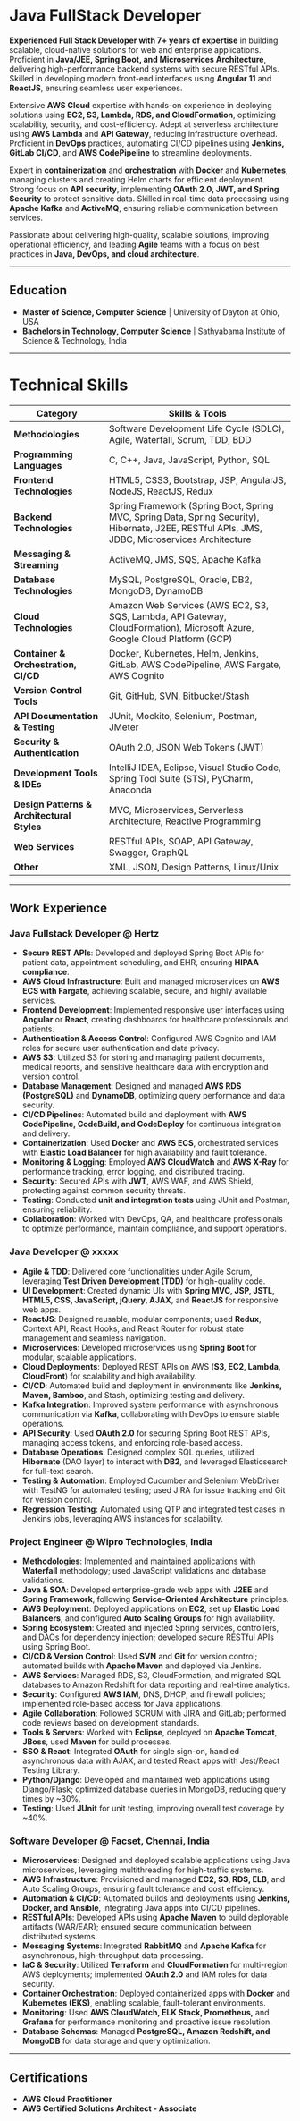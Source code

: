 
# Java FullStack Developer

**Experienced Full Stack Developer with 7+ years of expertise** in building scalable, cloud-native solutions for web and enterprise applications. Proficient in **Java/JEE, Spring Boot, and Microservices Architecture**, delivering high-performance backend systems with secure RESTful APIs. Skilled in developing modern front-end interfaces using **Angular 11** and **ReactJS**, ensuring seamless user experiences.

Extensive **AWS Cloud** expertise with hands-on experience in deploying solutions using **EC2, S3, Lambda, RDS, and CloudFormation**, optimizing scalability, security, and cost-efficiency. Adept at serverless architecture using **AWS Lambda** and **API Gateway**, reducing infrastructure overhead. Proficient in **DevOps** practices, automating CI/CD pipelines using **Jenkins, GitLab CI/CD**, and **AWS CodePipeline** to streamline deployments.

Expert in **containerization** and **orchestration** with **Docker** and **Kubernetes**, managing clusters and creating Helm charts for efficient deployment. Strong focus on **API security**, implementing **OAuth 2.0, JWT, and Spring Security** to protect sensitive data. Skilled in real-time data processing using **Apache Kafka** and **ActiveMQ**, ensuring reliable communication between services.

Passionate about delivering high-quality, scalable solutions, improving operational efficiency, and leading **Agile** teams with a focus on best practices in **Java, DevOps, and cloud architecture**.

---

## Education
- **Master of Science, Computer Science** | University of Dayton at Ohio, USA  
- **Bachelors in Technology, Computer Science** | Sathyabama Institute of Science & Technology, India  

---

# Technical Skills

| **Category**                | **Skills & Tools**                                                                                                   |
|-----------------------------|-----------------------------------------------------------------------------------------------------------------------|
| **Methodologies**           | Software Development Life Cycle (SDLC), Agile, Waterfall, Scrum, TDD, BDD                                           |
| **Programming Languages**   | C, C++, Java, JavaScript, Python, SQL                                                                                |
| **Frontend Technologies**   | HTML5, CSS3, Bootstrap, JSP, AngularJS, NodeJS, ReactJS, Redux                                                       |
| **Backend Technologies**    | Spring Framework (Spring Boot, Spring MVC, Spring Data, Spring Security), Hibernate, J2EE, RESTful APIs, JMS, JDBC, Microservices Architecture |
| **Messaging & Streaming**   | ActiveMQ, JMS, SQS, Apache Kafka                                                                                     |
| **Database Technologies**   | MySQL, PostgreSQL, Oracle, DB2, MongoDB, DynamoDB                                                                    |
| **Cloud Technologies**      | Amazon Web Services (AWS EC2, S3, SQS, Lambda, API Gateway, CloudFormation), Microsoft Azure, Google Cloud Platform (GCP) |
| **Container & Orchestration, CI/CD** | Docker, Kubernetes, Helm, Jenkins, GitLab, AWS CodePipeline, AWS Fargate, AWS Cognito                        |
| **Version Control Tools**   | Git, GitHub, SVN, Bitbucket/Stash                                                                                    |
| **API Documentation & Testing** | JUnit, Mockito, Selenium, Postman, JMeter                                                                        |
| **Security & Authentication** | OAuth 2.0, JSON Web Tokens (JWT)                                                                                   |
| **Development Tools & IDEs** | IntelliJ IDEA, Eclipse, Visual Studio Code, Spring Tool Suite (STS), PyCharm, Anaconda                             |
| **Design Patterns & Architectural Styles** | MVC, Microservices, Serverless Architecture, Reactive Programming                                    |
| **Web Services**            | RESTful APIs, SOAP, API Gateway, Swagger, GraphQL                                                                    |
| **Other**                   | XML, JSON, Design Patterns, Linux/Unix                                                                               |

---

## Work Experience

### Java Fullstack Developer @ Hertz
- **Secure REST APIs**: Developed and deployed Spring Boot APIs for patient data, appointment scheduling, and EHR, ensuring **HIPAA compliance**.  
- **AWS Cloud Infrastructure**: Built and managed microservices on **AWS ECS with Fargate**, achieving scalable, secure, and highly available services.  
- **Frontend Development**: Implemented responsive user interfaces using **Angular** or **React**, creating dashboards for healthcare professionals and patients.  
- **Authentication & Access Control**: Configured AWS Cognito and IAM roles for secure user authentication and data privacy.  
- **AWS S3**: Utilized S3 for storing and managing patient documents, medical reports, and sensitive healthcare data with encryption and version control.  
- **Database Management**: Designed and managed **AWS RDS (PostgreSQL)** and **DynamoDB**, optimizing query performance and data security.  
- **CI/CD Pipelines**: Automated build and deployment with **AWS CodePipeline, CodeBuild, and CodeDeploy** for continuous integration and delivery.  
- **Containerization**: Used **Docker** and **AWS ECS**, orchestrated services with **Elastic Load Balancer** for high availability and fault tolerance.  
- **Monitoring & Logging**: Employed **AWS CloudWatch** and **AWS X-Ray** for performance tracking, error logging, and distributed tracing.  
- **Security**: Secured APIs with **JWT**, AWS WAF, and AWS Shield, protecting against common security threats.  
- **Testing**: Conducted **unit and integration tests** using JUnit and Postman, ensuring reliability.  
- **Collaboration**: Worked with DevOps, QA, and healthcare professionals to optimize performance, maintain compliance, and support operations.  

### Java Developer @ xxxxx
- **Agile & TDD**: Delivered core functionalities under Agile Scrum, leveraging **Test Driven Development (TDD)** for high-quality code.  
- **UI Development**: Created dynamic UIs with **Spring MVC, JSP, JSTL, HTML5, CSS, JavaScript, jQuery, AJAX**, and **ReactJS** for responsive web apps.  
- **ReactJS**: Designed reusable, modular components; used **Redux**, Context API, React Hooks, and React Router for robust state management and seamless navigation.  
- **Microservices**: Developed microservices using **Spring Boot** for modular, scalable applications.  
- **Cloud Deployments**: Deployed REST APIs on AWS (**S3, EC2, Lambda, CloudFront**) for scalability and high availability.  
- **CI/CD**: Automated build and deployment in environments like **Jenkins, Maven, Bamboo**, and Stash, optimizing testing and delivery.  
- **Kafka Integration**: Improved system performance with asynchronous communication via **Kafka**, collaborating with DevOps to ensure stable operations.  
- **API Security**: Used **OAuth 2.0** for securing Spring Boot REST APIs, managing access tokens, and enforcing role-based access.  
- **Database Operations**: Designed complex SQL queries, utilized **Hibernate** (DAO layer) to interact with **DB2**, and leveraged Elasticsearch for full-text search.  
- **Testing & Automation**: Employed Cucumber and Selenium WebDriver with TestNG for automated testing; used JIRA for issue tracking and Git for version control.  
- **Regression Testing**: Automated using QTP and integrated test cases in Jenkins jobs, leveraging AWS instances for scalability.  

### Project Engineer @ Wipro Technologies, India
- **Methodologies**: Implemented and maintained applications with **Waterfall** methodology; used JavaScript validations and database validations.  
- **Java & SOA**: Developed enterprise-grade web apps with **J2EE** and **Spring Framework**, following **Service-Oriented Architecture** principles.  
- **AWS Deployment**: Deployed applications on **EC2**, set up **Elastic Load Balancers**, and configured **Auto Scaling Groups** for high availability.  
- **Spring Ecosystem**: Created and injected Spring services, controllers, and DAOs for dependency injection; developed secure RESTful APIs using Spring Boot.  
- **CI/CD & Version Control**: Used **SVN** and **Git** for version control; automated builds with **Apache Maven** and deployed via Jenkins.  
- **AWS Services**: Managed RDS, S3, CloudFormation, and migrated SQL databases to Amazon Redshift for data reporting and real-time analytics.  
- **Security**: Configured **AWS IAM**, DNS, DHCP, and firewall policies; implemented role-based access for Java applications.  
- **Agile Collaboration**: Followed SCRUM with JIRA and GitLab; performed code reviews based on development standards.  
- **Tools & Servers**: Worked with **Eclipse**, deployed on **Apache Tomcat**, **JBoss**, used **Maven** for build processes.  
- **SSO & React**: Integrated **OAuth** for single sign-on, handled asynchronous data with AJAX, and tested React apps with Jest/React Testing Library.  
- **Python/Django**: Developed and maintained web applications using Django/Flask; optimized database queries in MongoDB, reducing query times by ~30%.  
- **Testing**: Used **JUnit** for unit testing, improving overall test coverage by ~40%.  

### Software Developer @ Facset, Chennai, India
- **Microservices**: Designed and deployed scalable applications using Java microservices, leveraging multithreading for high-traffic systems.  
- **AWS Infrastructure**: Provisioned and managed **EC2, S3, RDS, ELB**, and Auto Scaling Groups, ensuring fault tolerance and cost efficiency.  
- **Automation & CI/CD**: Automated builds and deployments using **Jenkins, Docker, and Ansible**, integrating Java apps into CI/CD pipelines.  
- **RESTful APIs**: Developed APIs using **Apache Maven** to build deployable artifacts (WAR/EAR); ensured secure communication between distributed systems.  
- **Messaging Systems**: Integrated **RabbitMQ** and **Apache Kafka** for asynchronous, high-throughput data processing.  
- **IaC & Security**: Utilized **Terraform** and **CloudFormation** for multi-region AWS deployments; implemented **OAuth 2.0** and IAM roles for data security.  
- **Container Orchestration**: Deployed containerized apps with **Docker** and **Kubernetes (EKS)**, enabling scalable, fault-tolerant environments.  
- **Monitoring**: Used **AWS CloudWatch, ELK Stack, Prometheus,** and **Grafana** for performance monitoring and proactive issue resolution.  
- **Database Schemas**: Managed **PostgreSQL, Amazon Redshift, and MongoDB** for data storage and query optimization.  

---

## Certifications
- **AWS Cloud Practitioner**
- **AWS Certified Solutions Architect - Associate**



